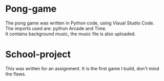 # Pong-game
The pong game was written in Python code, using Visual Studio Code. \
The imports used are: python Arcade and Time. \
It contains background music, the music file is also uploaded.

# School-project
This was written for an assignment. It is the first game I build, don't mind the flaws.
